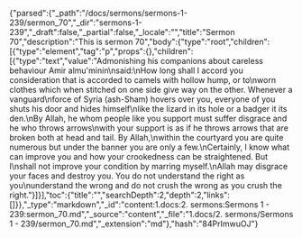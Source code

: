 {"parsed":{"_path":"/docs/sermons/sermons-1-239/sermon_70","_dir":"sermons-1-239","_draft":false,"_partial":false,"_locale":"","title":"Sermon 70","description":"This is sermon 70","body":{"type":"root","children":[{"type":"element","tag":"p","props":{},"children":[{"type":"text","value":"Admonishing his companions about careless behaviour Amir almu'minin\nsaid:\nHow long shall I accord you consideration that is accorded to camels with hollow hump, or to\nworn clothes which when stitched on one side give way on the other. Whenever a vanguard\nforce of Syria (ash-Sham) hovers over you, everyone of you shuts his door and hides himself\nlike the lizard in its hole or a badger it its den.\nBy Allah, he whom people like you support must suffer disgrace and he who throws arrows\nwith your support is as if he throws arrows that are broken both at head and tail. By Allah,\nwithin the courtyard you are quite numerous but under the banner you are only a few.\nCertainly, I know what can improve you and how your crookedness can be straightened. But I\nshall not improve your condition by marring myself.\nAllah may disgrace your faces and destroy you. You do not understand the right as you\nunderstand the wrong and do not crush the wrong as you crush the right."}]}],"toc":{"title":"","searchDepth":2,"depth":2,"links":[]}},"_type":"markdown","_id":"content:1.docs:2. sermons:Sermons 1 - 239:sermon_70.md","_source":"content","_file":"1.docs/2. sermons/Sermons 1 - 239/sermon_70.md","_extension":"md"},"hash":"84PrImwuOJ"}